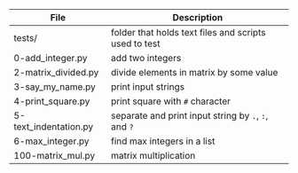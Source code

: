 File | Description
--- | ---
tests/ | folder that holds text files and scripts used to test
0-add_integer.py | add two integers
2-matrix_divided.py | divide elements in matrix by some value
3-say_my_name.py | print input strings
4-print_square.py | print square with `#` character
5-text_indentation.py | separate and print input string by `.`, `:`, and `?`
6-max_integer.py | find max integers in a list
100-matrix_mul.py | matrix multiplication
